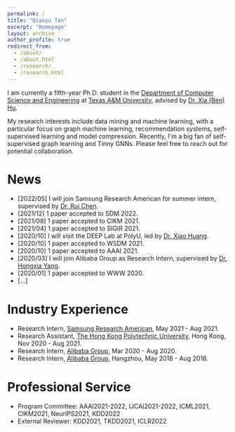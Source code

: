 ```yaml
---
permalink: /
title: "Qiaoyu Tan"
excerpt: "Homepage"
layout: archive
author_profile: true
redirect_from: 
  - /about/
  - /about.html
  - /research/
  - /research.html
---
```


I am currently a fifth-year Ph.D. student in the [Department of Computer Science and Engineering](https://engineering.tamu.edu/cse/index.html) at [Texas A&M University](https://www.tamu.edu/), advised by [Dr. Xia (Ben) Hu](https://cs.rice.edu/~xh37/index.html).
<!-- I received my B.Eng degree from School of Computer Science and Technology, Southwest University, supervised by Professor [Guoxian Yu](http://www.sdu-idea.cn/). -->
My research interests include data mining and machine learning, with a particular focus on graph machine learning, recommendation systems, self-supervised learning and model compression. Recently, I'm a big fan of self-supervised graph learning and Tinny GNNs. Please feel free to reach out for potential collaboration.  
<!-- You can find my CV [here](https://qiaoyu-tan.github.io/files/paper1.pdf). -->

<!-- Starting in Fall 2022, I will be an available on job market.   -->

# News
* \[2022/05\] I will join Samsung Research American for summer intern, supervised by [Dr. Rui Chen](https://scholar.google.com/citations?user=ngVttWUAAAAJ&hl=en). 
* \[2021/12\] 1 paper accepted to SDM 2022. 
* \[2021/08\] 1 paper accepted to CIKM 2021. 
* \[2021/04\] 1 paper accepted to SIGIR 2021. 
* \[2020/10\] I will visit the DEEP Lab at PolyU, led by [Dr. Xiao Huang](https://www4.comp.polyu.edu.hk/~xiaohuang/index.html).   
* \[2020/10\] 1 paper accepted to WSDM 2021. 
* \[2020/10\] 1 paper accepted to AAAI 2021. 
* \[2020/03\] I will join Alibaba Group as Research Intern, supervised by [Dr. Hongxia Yang](https://sites.google.com/site/hystatistics/).
* \[2020/01\] 1 paper accepted to WWW 2020. 
* \[...\] 

# Industry Experience
* Research Intern, [Samsung Research American](https://www.sra.samsung.com/), May 2021 - Aug 2021.
* Research Assistant, [The Hong Kong Polytechnic University](https://www.polyu.edu.hk/comp/), Hong Kong, Nov 2020 - Aug 2021.
* Research Intern, [Alibaba Group](https://damo.alibaba.com/), Mar 2020 - Aug 2020. 
* Research Intern, [Alibaba Group](https://damo.alibaba.com/), Hangzhou, May 2018 - Aug 2018. 

# Professional Service
* Program Committee: AAAI2021-2022, IJCAI2021-2022, ICML2021, CIKM2021, NeurIPS2021, KDD2022
* External Reviewer: KDD2021, TKDD2021, ICLR2022
